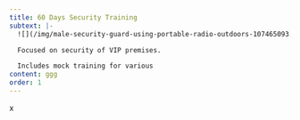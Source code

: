 ```yaml
---
title: 60 Days Security Training
subtext: |-
  ![](/img/male-security-guard-using-portable-radio-outdoors-107465093.jpg)

  Focused on security of VIP premises.

  Includes mock training for various
content: ggg
order: 1
---
```

x